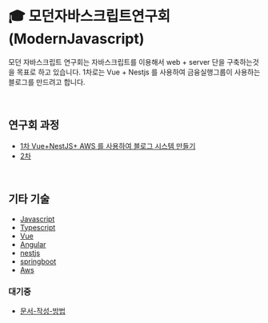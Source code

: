 
# :mortar_board: 모던자바스크립트연구회(ModernJavascript)

모던 자바스크립트 연구회는 자바스크립트를 이용해서 web + server 단을 구축하는것을 목표로 하고 있습니다.
1차로는 Vue + Nestjs 를 사용하여 금융실행그룹이 사용하는 블로그를 만드려고 합니다.

<br>




## 연구회 과정

* [1차 Vue+NestJS+ AWS 를 사용하여 블로그 시스템 만들기](blog/README.md)
* [2차](shoppingmall/README.md)

<br>

## 기타 기술 
* [Javascript](document/Javascript/README.md)
* [Typescript](document/Jquery/README.md)
* [Vue](document/Vue/README.md)
* [Angular](document/Angular/README.md)
* [nestjs](document/nestjs/README.md)
* [springboot](document/springboot/README.md)
* [Aws](document/aws/README.md)


### 대기중



* [문서-작성-방법](document/@Rule/문서-작성-방법.md)


